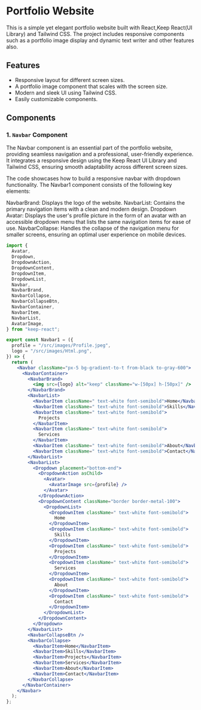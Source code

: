 # Portfolio Website

This is a simple yet elegant portfolio website built with React,Keep React(UI Library) and Tailwind CSS. The project includes responsive components such as a portfolio image display and dynamic text writer and other features also.

## Features

- Responsive layout for different screen sizes.
- A portfolio image component that scales with the screen size.
- Modern and sleek UI using Tailwind CSS.
- Easily customizable components.

## Components

### 1. `Navbar` Component

The Navbar component is an essential part of the portfolio website, providing seamless navigation and a professional, user-friendly experience. It integrates a responsive design using the Keep React UI Library and Tailwind CSS, ensuring smooth adaptability across different screen sizes.

The code showcases how to build a responsive navbar with dropdown functionality. The Navbar1 component consists of the following key elements:

NavbarBrand: Displays the logo of the website.
NavbarList: Contains the primary navigation items with a clean and modern design.
Dropdown Avatar: Displays the user's profile picture in the form of an avatar with an accessible dropdown menu that lists the same navigation items for ease of use.
NavbarCollapse: Handles the collapse of the navigation menu for smaller screens, ensuring an optimal user experience on mobile devices.

```jsx
import {
  Avatar,
  Dropdown,
  DropdownAction,
  DropdownContent,
  DropdownItem,
  DropdownList,
  Navbar,
  NavbarBrand,
  NavbarCollapse,
  NavbarCollapseBtn,
  NavbarContainer,
  NavbarItem,
  NavbarList,
  AvatarImage,
} from "keep-react";

export const Navbar1 = ({
  profile = "/src/images/Profile.jpeg",
  logo = "/src/images/Html.png",
}) => {
  return (
    <Navbar className="px-5 bg-gradient-to-t from-black to-gray-600">
      <NavbarContainer>
        <NavbarBrand>
          <img src={logo} alt="keep" className="w-[50px] h-[50px]" />
        </NavbarBrand>
        <NavbarList>
          <NavbarItem className=" text-white font-semibold">Home</NavbarItem>
          <NavbarItem className=" text-white font-semibold">Skills</NavbarItem>
          <NavbarItem className=" text-white font-semibold">
            Projects
          </NavbarItem>
          <NavbarItem className=" text-white font-semibold">
            Services
          </NavbarItem>
          <NavbarItem className=" text-white font-semibold">About</NavbarItem>
          <NavbarItem className=" text-white font-semibold">Contact</NavbarItem>
        </NavbarList>
        <NavbarList>
          <Dropdown placement="bottom-end">
            <DropdownAction asChild>
              <Avatar>
                <AvatarImage src={profile} />
              </Avatar>
            </DropdownAction>
            <DropdownContent className="border border-metal-100">
              <DropdownList>
                <DropdownItem className=" text-white font-semibold">
                  Home
                </DropdownItem>
                <DropdownItem className=" text-white font-semibold">
                  Skills
                </DropdownItem>
                <DropdownItem className=" text-white font-semibold">
                  Projects
                </DropdownItem>
                <DropdownItem className=" text-white font-semibold">
                  Services
                </DropdownItem>
                <DropdownItem className=" text-white font-semibold">
                  About
                </DropdownItem>
                <DropdownItem className=" text-white font-semibold">
                  Contact
                </DropdownItem>
              </DropdownList>
            </DropdownContent>
          </Dropdown>
        </NavbarList>
        <NavbarCollapseBtn />
        <NavbarCollapse>
          <NavbarItem>Home</NavbarItem>
          <NavbarItem>Skills</NavbarItem>
          <NavbarItem>Projects</NavbarItem>
          <NavbarItem>Services</NavbarItem>
          <NavbarItem>About</NavbarItem>
          <NavbarItem>Contact</NavbarItem>
        </NavbarCollapse>
      </NavbarContainer>
    </Navbar>
  );
};

